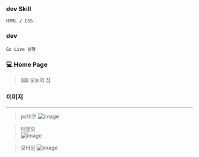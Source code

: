 ### dev Skill

    HTML / CSS

### dev

    Go Live 실행

### 💻 Home Page

> ⌨ 오늘의 집

### 이미지

---

> pc버전
> ![image](https://user-images.githubusercontent.com/15353850/156140813-d0cf8bb0-8495-4d27-a6fa-832e17e0a729.png)

> 태블릿  
> ![image](https://user-images.githubusercontent.com/15353850/156141006-6951c3d4-0f94-4074-b31f-14b048a03fe6.png)

> 모바일
> ![image](https://user-images.githubusercontent.com/15353850/156141079-0df21c34-57bb-4d41-986a-79a43653b9b3.png)

